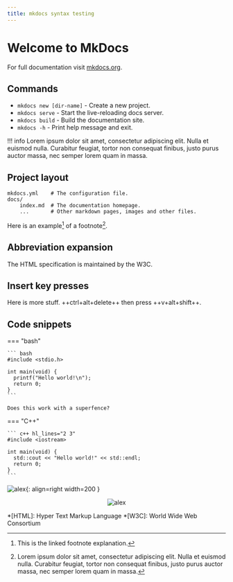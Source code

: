 ```yaml
---
title: mkdocs syntax testing
---
```


# Welcome to MkDocs

For full documentation visit [mkdocs.org](https://www.mkdocs.org).

## Commands

* `mkdocs new [dir-name]` - Create a new project.
* `mkdocs serve` - Start the live-reloading docs server.
* `mkdocs build` - Build the documentation site.
* `mkdocs -h` - Print help message and exit.

!!! info
    Lorem ipsum dolor sit amet, consectetur adipiscing elit. Nulla et euismod
    nulla. Curabitur feugiat, tortor non consequat finibus, justo purus auctor
    massa, nec semper lorem quam in massa.

## Project layout

    mkdocs.yml    # The configuration file.
    docs/
        index.md  # The documentation homepage.
        ...       # Other markdown pages, images and other files.

Here is an example[^1] of a footnote[^2].

[^1]: This is the linked footnote explanation.
[^2]:
    Lorem ipsum dolor sit amet, consectetur adipiscing elit. Nulla et euismod
    nulla. Curabitur feugiat, tortor non consequat finibus, justo purus auctor
    massa, nec semper lorem quam in massa.

## Abbreviation expansion

The HTML specification is maintained by the W3C.

## Insert key presses

Here is more stuff. ++ctrl+alt+delete++ then press ++v+alt+shift++.

## Code snippets

=== "bash"

    ``` bash
    #include <stdio.h>

    int main(void) {
      printf("Hello world!\n");
      return 0;
    }
    ```

    Does this work with a superfence?

=== "C++"

    ``` c++ hl_lines="2 3"
    #include <iostream>

    int main(void) {
      std::cout << "Hello world!" << std::endl;
      return 0;
    }
    ```

![alex](images/alex.jpg){: align=right width=200 }

<p align="center">
<img alt="alex" src="../../images/alex.jpg">
</p>

*[HTML]: Hyper Text Markup Language
*[W3C]: World Wide Web Consortium